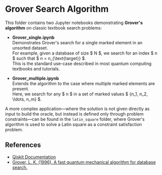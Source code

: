 # Grover Search Algorithm

This folder contains two Jupyter notebooks demonstrating **Grover's algorithm** on classic textbook search problems:

- **Grover_single.ipynb**  
  Demonstrates Grover's search for a single marked element in an unsorted dataset.  
  For example, given a database of size $ N $, we search for an index $ n $ such that $ n = n_{\text{target}} $.  
  This is the standard use-case described in most quantum computing textbooks and tutorials.

- **Grover_multiple.ipynb**  
  Extends the algorithm to the case where multiple marked elements are present.  
  Here, we search for any $ n $ in a set of marked values $ \{n_1, n_2, \ldots, n_m\} $.

A more complex application—where the solution is not given directly as input to build the oracle, but instead is defined only through problem constraints—can be found in the `latin_square` folder, where Grover's algorithm is used to solve a Latin square as a constraint satisfaction problem.


## References

- [Qiskit Documentation](https://qiskit.org/documentation/)
- [Grover, L. K. (1996). A fast quantum mechanical algorithm for database search.](https://arxiv.org/abs/quant-ph/9605043)
